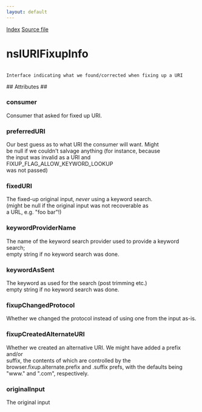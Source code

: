 ```yaml
---
layout: default
---
```

<div id='links'><a href="../index.html">Index</a>
<a href="http://dxr.mozilla.org/mozilla-central/source/docshell/base/nsIURIFixup.idl">Source file</a>
</div>

# nsIURIFixupInfo #
<code>  
Interface indicating what we found/corrected when fixing up a URI  
  
</code>
## Attributes ##

### consumer ###
  
Consumer that asked for fixed up URI.  
  

### preferredURI ###
  
Our best guess as to what URI the consumer will want. Might  
be null if we couldn't salvage anything (for instance, because  
the input was invalid as a URI and FIXUP_FLAG_ALLOW_KEYWORD_LOOKUP  
was not passed)  
  

### fixedURI ###
  
The fixed-up original input, *never* using a keyword search.  
(might be null if the original input was not recoverable as  
a URL, e.g. "foo bar"!)  
  

### keywordProviderName ###
  
The name of the keyword search provider used to provide a keyword search;  
empty string if no keyword search was done.  
  

### keywordAsSent ###
  
The keyword as used for the search (post trimming etc.)  
empty string if no keyword search was done.  
  

### fixupChangedProtocol ###
  
Whether we changed the protocol instead of using one from the input as-is.  
  

### fixupCreatedAlternateURI ###
  
Whether we created an alternative URI. We might have added a prefix and/or  
suffix, the contents of which are controlled by the  
browser.fixup.alternate.prefix and .suffix prefs, with the defaults being  
"www." and ".com", respectively.  
  

### originalInput ###
  
The original input  
  

